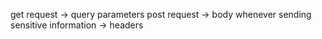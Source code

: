 get request -> query parameters
post request -> body
whenever sending sensitive information -> headers
